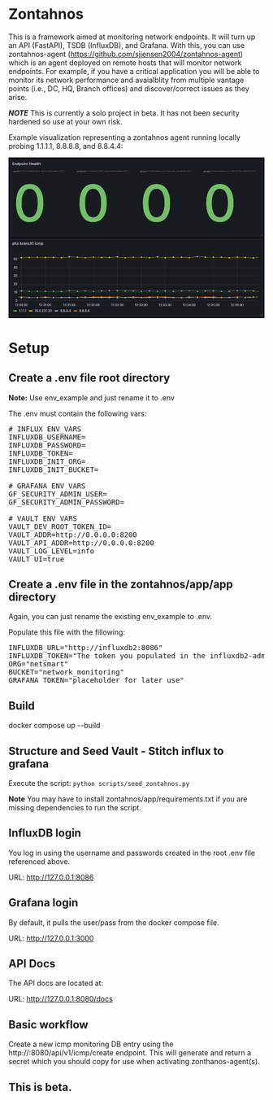 # Zontahnos

This is a framework aimed at monitoring network endpoints. It will turn up an API (FastAPI), TSDB (InfluxDB), and Grafana. With this, you can use zontahnos-agent (https://github.com/sjjensen2004/zontahnos-agent) which is an agent deployed on remote hosts that will monitor network endpoints. For example, if you have a critical application you will be able to monitor its network performance and avaialblity from multiple vantage points (i.e., DC, HQ, Branch offices) and discover/correct issues as they arise.

**_NOTE_** This is currently a solo project in beta. It has not been security hardened so use at your own risk.

Example visualization representing a zontahnos agent running locally probing 1.1.1.1, 8.8.8.8, and 8.8.4.4:

![Grafana Network Graph](images/grafana.png)

# Setup

## Create a .env file root directory
**Note:** Use env_example and just rename it to .env

The .env must contain the following vars:
<pre>
# INFLUX ENV_VARS
INFLUXDB_USERNAME=
INFLUXDB_PASSWORD=
INFLUXDB_TOKEN=
INFLUXDB_INIT_ORG=
INFLUXDB_INIT_BUCKET=

# GRAFANA ENV VARS
GF_SECURITY_ADMIN_USER=
GF_SECURITY_ADMIN_PASSWORD=

# VAULT ENV VARS
VAULT_DEV_ROOT_TOKEN_ID=
VAULT_ADDR=http://0.0.0.0:8200
VAULT_API_ADDR=http://0.0.0.0:8200
VAULT_LOG_LEVEL=info
VAULT_UI=true
</pre>


## Create a .env file in the zontahnos/app/app directory
Again, you can just rename the existing env_example to .env.

Populate this file with the fillowing:

<pre>
INFLUXDB_URL="http://influxdb2:8086"
INFLUXDB_TOKEN="The token you populated in the influxdb2-admin-token file"
ORG="netsmart"
BUCKET="network_monitoring"
GRAFANA_TOKEN="placeholder for later use"
</pre>

## Build
docker compose up --build

## Structure and Seed Vault - Stitch influx to grafana
Execute the script:
`python scripts/seed_zontahnos.py`

**Note** You may have to install zontahnos/app/requirements.txt if you are missing dependencies to run the script. 

## InfluxDB login
You log in using the username and passwords created in the root .env file referenced above.  

URL: http://127.0.0.1:8086

## Grafana login
By default, it pulls the user/pass from the docker compose file. 

URL: http://127.0.0.1:3000

## API Docs
The API docs are located at:

URL: http://127.0.0.1:8080/docs

## Basic workflow
Create a new icmp monitoring DB entry using the http://<api>:8080/api/v1/icmp/create endpoint. This will generate and return a secret which you should copy for use when activating zonthanos-agent(s).

## This is beta.
